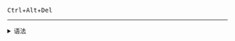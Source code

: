 <kbd>Ctrl</kbd>+<kbd>Alt</kbd>+<kbd>Del</kbd>

***

<details>
<summary>语法</summary>

```shell
<kbd>Ctrl</kbd>+<kbd>Alt</kbd>+<kbd>Del</kbd>
```

</details>